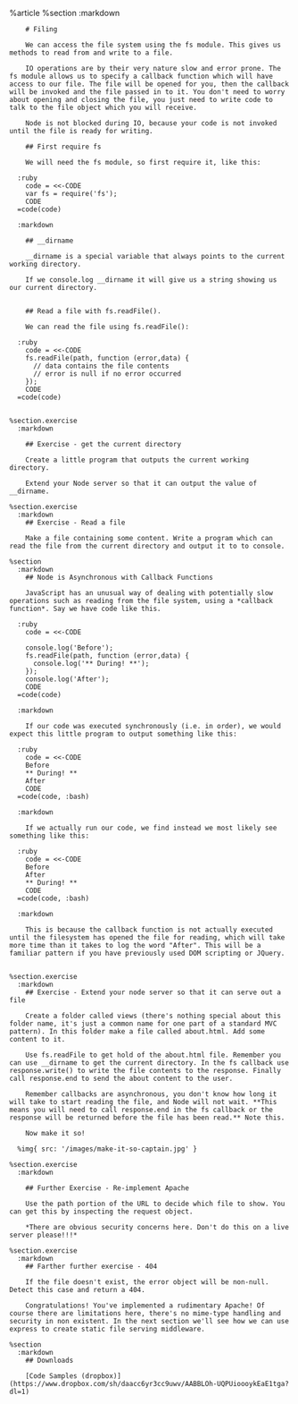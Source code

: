 %article
    %section
      :markdown
  
        # Filing
  
        We can access the file system using the fs module. This gives us methods to read from and write to a file.
  
        IO operations are by their very nature slow and error prone. The fs module allows us to specify a callback function which will have access to our file. The file will be opened for you, then the callback will be invoked and the file passed in to it. You don't need to worry about opening and closing the file, you just need to write code to talk to the file object which you will receive.
  
        Node is not blocked during IO, because your code is not invoked until the file is ready for writing.
  
        ## First require fs
  
        We will need the fs module, so first require it, like this:
  
      :ruby
        code = <<-CODE
        var fs = require('fs');
        CODE
      =code(code)
  
      :markdown
  
        ## __dirname
  
        __dirname is a special variable that always points to the current working directory.
  
        If we console.log __dirname it will give us a string showing us our current directory.
  
  
        ## Read a file with fs.readFile().
  
        We can read the file using fs.readFile():
  
      :ruby
        code = <<-CODE
        fs.readFile(path, function (error,data) {
          // data contains the file contents
          // error is null if no error occurred
        });
        CODE
      =code(code)
  
  
    %section.exercise
      :markdown
  
        ## Exercise - get the current directory
  
        Create a little program that outputs the current working directory.
  
        Extend your Node server so that it can output the value of __dirname.
  
    %section.exercise
      :markdown
        ## Exercise - Read a file
  
        Make a file containing some content. Write a program which can read the file from the current directory and output it to to console.
  
    %section
      :markdown
        ## Node is Asynchronous with Callback Functions
  
        JavaScript has an unusual way of dealing with potentially slow operations such as reading from the file system, using a *callback function*. Say we have code like this.
  
      :ruby
        code = <<-CODE
  
        console.log('Before');
        fs.readFile(path, function (error,data) {
          console.log('** During! **');
        });
        console.log('After');
        CODE
      =code(code)
  
      :markdown
  
        If our code was executed synchronously (i.e. in order), we would expect this little program to output something like this:
  
      :ruby
        code = <<-CODE
        Before
        ** During! **
        After
        CODE
      =code(code, :bash)
  
      :markdown
  
        If we actually run our code, we find instead we most likely see something like this:
  
      :ruby
        code = <<-CODE
        Before
        After
        ** During! **
        CODE
      =code(code, :bash)
  
      :markdown
  
        This is because the callback function is not actually executed until the filesystem has opened the file for reading, which will take more time than it takes to log the word "After". This will be a familiar pattern if you have previously used DOM scripting or JQuery.
  
  
    %section.exercise
      :markdown
        ## Exercise - Extend your node server so that it can serve out a file
  
        Create a folder called views (there's nothing special about this folder name, it's just a common name for one part of a standard MVC pattern). In this folder make a file called about.html. Add some content to it.
  
        Use fs.readFile to get hold of the about.html file. Remember you can use __dirname to get the current directory. In the fs callback use response.write() to write the file contents to the response. Finally call response.end to send the about content to the user.
  
        Remember callbacks are asynchronous, you don't know how long it will take to start reading the file, and Node will not wait. **This means you will need to call response.end in the fs callback or the response will be returned before the file has been read.** Note this.
  
        Now make it so!
  
      %img{ src: '/images/make-it-so-captain.jpg' }
  
    %section.exercise
      :markdown
  
        ## Further Exercise - Re-implement Apache
  
        Use the path portion of the URL to decide which file to show. You can get this by inspecting the request object.
  
        *There are obvious security concerns here. Don't do this on a live server please!!!*
  
    %section.exercise
      :markdown
        ## Farther further exercise - 404
  
        If the file doesn't exist, the error object will be non-null. Detect this case and return a 404.
  
        Congratulations! You've implemented a rudimentary Apache! Of course there are limitations here, there's no mime-type handling and security in non existent. In the next section we'll see how we can use express to create static file serving middleware.
  
    %section
      :markdown
        ## Downloads
  
        [Code Samples (dropbox)](https://www.dropbox.com/sh/daacc6yr3cc9uwv/AABBLOh-UQPUioooykEaE1tga?dl=1)
  